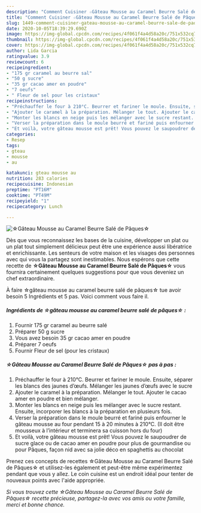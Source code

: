 ```yaml
---
description: "Comment Cuisiner ☆Gâteau Mousse au Caramel Beurre Salé de Pâques☆"
title: "Comment Cuisiner ☆Gâteau Mousse au Caramel Beurre Salé de Pâques☆"
slug: 1449-comment-cuisiner-gateau-mousse-au-caramel-beurre-sale-de-paques
date: 2020-10-05T18:39:29.690Z
image: https://img-global.cpcdn.com/recipes/4f061f4a4d58a20c/751x532cq70/☆gateau-mousse-au-caramel-beurre-sale-de-paques☆-photo-principale-de-la-recette.jpg
thumbnail: https://img-global.cpcdn.com/recipes/4f061f4a4d58a20c/751x532cq70/☆gateau-mousse-au-caramel-beurre-sale-de-paques☆-photo-principale-de-la-recette.jpg
cover: https://img-global.cpcdn.com/recipes/4f061f4a4d58a20c/751x532cq70/☆gateau-mousse-au-caramel-beurre-sale-de-paques☆-photo-principale-de-la-recette.jpg
author: Lida Garcia
ratingvalue: 3.9
reviewcount: 6
recipeingredient:
- "175 gr caramel au beurre sal"
- "50 g sucre"
- "35 gr cacao amer en poudre"
- "7 oeufs"
- " Fleur de sel pour les cristaux"
recipeinstructions:
- "Préchauffer le four à 210°C. Beurrer et fariner le moule. Ensuite, séparer les blancs des jaunes d’œufs. Mélanger les jaunes d’œufs avec le sucre"
- "Ajouter le caramel à la préparation. Mélanger le tout. Ajouter le cacao amer en poudre et bien mélanger."
- "Monter les blancs en neige puis les mélanger avec le sucre restant. Ensuite, incorporer les blancs à la préparation en plusieurs fois."
- "Verser la préparation dans le moule beurré et fariné puis enfourner le gâteau mousse au four pendant 15 à 20 minutes à 210°C. (Il doit être mousseux à l’intérieur et terminera sa cuisson hors du four)"
- "Et voilà, votre gâteau mousse est prêt! Vous pouvez le saupoudrer de sucre glace ou de cacao amer en poudre pour plus de gourmandise ou pour Pâques, façon nid avec sa jolie déco en spaghettis au chocolat"
categories:
- Resep
tags:
- gteau
- mousse
- au

katakunci: gteau mousse au 
nutrition: 283 calories
recipecuisine: Indonesian
preptime: "PT16M"
cooktime: "PT49M"
recipeyield: "1"
recipecategory: Lunch

---
```



![☆Gâteau Mousse au Caramel Beurre Salé de Pâques☆](https://img-global.cpcdn.com/recipes/4f061f4a4d58a20c/751x532cq70/☆gateau-mousse-au-caramel-beurre-sale-de-paques☆-photo-principale-de-la-recette.jpg)

Dès que vous reconnaissez les bases de la cuisine, développer un plat ou un plat tout simplement délicieux peut être une expérience aussi libératrice et enrichissante. Les senteurs de votre maison et les visages des personnes avec qui vous la partagez sont inestimables. Nous espérons que cette recette de <strong> ☆Gâteau Mousse au Caramel Beurre Salé de Pâques☆ </strong> vous fournira certainement quelques suggestions pour que vous deveniez un chef extraordinaire.

<!--inarticleads1-->

À faire ☆gâteau mousse au caramel beurre salé de pâques☆ tue avoir besoin 5 Ingrédients et 5 pas. Voici comment vous faire il.

##### Ingrédients de ☆gâteau mousse au caramel beurre salé de pâques☆ :

1. Fournir 175 gr caramel au beurre salé
1. Préparer 50 g sucre
1. Vous avez besoin 35 gr cacao amer en poudre
1. Préparer 7 oeufs
1. Fournir  Fleur de sel (pour les cristaux)




<!--inarticleads2-->

##### ☆Gâteau Mousse au Caramel Beurre Salé de Pâques☆ pas à pas :

1. Préchauffer le four à 210°C. Beurrer et fariner le moule. Ensuite, séparer les blancs des jaunes d’œufs. Mélanger les jaunes d’œufs avec le sucre
1. Ajouter le caramel à la préparation. Mélanger le tout. Ajouter le cacao amer en poudre et bien mélanger.
1. Monter les blancs en neige puis les mélanger avec le sucre restant. Ensuite, incorporer les blancs à la préparation en plusieurs fois.
1. Verser la préparation dans le moule beurré et fariné puis enfourner le gâteau mousse au four pendant 15 à 20 minutes à 210°C. (Il doit être mousseux à l’intérieur et terminera sa cuisson hors du four)
1. Et voilà, votre gâteau mousse est prêt! Vous pouvez le saupoudrer de sucre glace ou de cacao amer en poudre pour plus de gourmandise ou pour Pâques, façon nid avec sa jolie déco en spaghettis au chocolat




<!--inarticleads1-->

<p>
Prenez ces concepts de recettes ☆Gâteau Mousse au Caramel Beurre Salé de Pâques☆ et utilisez-les également et peut-être même expérimentez pendant que vous y allez. Le coin cuisine est un endroit idéal pour tenter de nouveaux points avec l'aide appropriée.
</p>

<p>
<i>Si vous trouvez cette ☆Gâteau Mousse au Caramel Beurre Salé de Pâques☆ recette précieuse, partagez-la avec vos amis ou votre famille, merci et bonne chance.</i>
</p>
